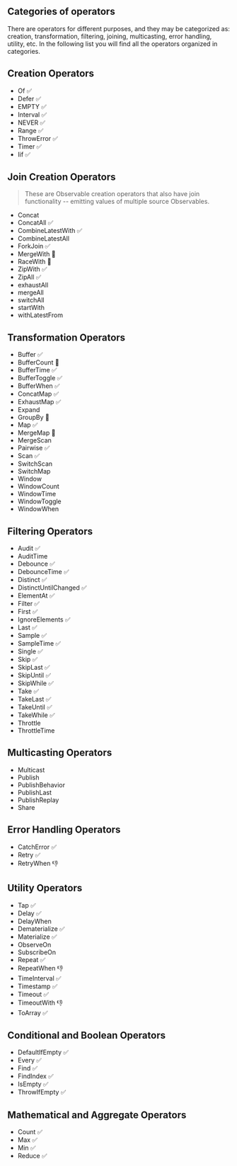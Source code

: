 ## Categories of operators

There are operators for different purposes, and they may be categorized as: creation, transformation, filtering, joining, multicasting, error handling, utility, etc. In the following list you will find all the operators organized in categories.

## Creation Operators

<!-- - bindCallback -->
<!-- - bindNodeCallback -->
<!-- - from -->
<!-- - fromEventPattern -->
<!-- - generate -->

- Of ✅
- Defer ✅
- EMPTY ✅
- Interval ✅
- NEVER ✅
- Range ✅
- ThrowError ✅
- Timer ✅
- Iif ✅

## Join Creation Operators

> These are Observable creation operators that also have join functionality -- emitting values of multiple source Observables.

<!-- - Partition -->

- Concat
- ConcatAll ✅
- CombineLatestWith ✅
- CombineLatestAll
- ForkJoin ✅
- MergeWith 🚧
- RaceWith 🚧
- ZipWith ✅
- ZipAll ✅
- exhaustAll
- mergeAll
- switchAll
- startWith
- withLatestFrom

## Transformation Operators

- Buffer ✅
- BufferCount 🚧
- BufferTime ✅
- BufferToggle ✅
- BufferWhen ✅
- ConcatMap ✅
- ExhaustMap ✅
- Expand
- GroupBy 🚧
- Map ✅
- MergeMap 🚧
- MergeScan
- Pairwise ✅
- Scan ✅
- SwitchScan
- SwitchMap
- Window
- WindowCount
- WindowTime
- WindowToggle
- WindowWhen

## Filtering Operators

- Audit ✅
- AuditTime
- Debounce ✅
- DebounceTime ✅
- Distinct ✅
- DistinctUntilChanged ✅
- ElementAt ✅
- Filter ✅
- First ✅
- IgnoreElements ✅
- Last ✅
- Sample ✅
- SampleTime ✅
- Single ✅
- Skip ✅
- SkipLast ✅
- SkipUntil ✅
- SkipWhile ✅
- Take ✅
- TakeLast ✅
- TakeUntil ✅
- TakeWhile ✅
- Throttle
- ThrottleTime

## Multicasting Operators

- Multicast
- Publish
- PublishBehavior
- PublishLast
- PublishReplay
- Share

## Error Handling Operators

- CatchError ✅
- Retry ✅
- RetryWhen 👎

## Utility Operators

- Tap ✅
- Delay ✅
- DelayWhen
- Dematerialize ✅
- Materialize ✅
- ObserveOn
- SubscribeOn
- Repeat ✅
- RepeatWhen 👎
- TimeInterval ✅
- Timestamp ✅
- Timeout ✅
- TimeoutWith 👎
- ToArray ✅

## Conditional and Boolean Operators

- DefaultIfEmpty ✅
- Every ✅
- Find ✅
- FindIndex ✅
- IsEmpty ✅
- ThrowIfEmpty ✅

## Mathematical and Aggregate Operators

- Count ✅
- Max ✅
- Min ✅
- Reduce ✅
